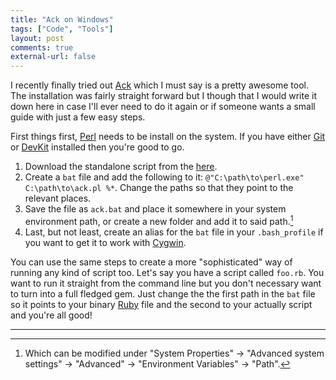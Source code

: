 ```yaml
---
title: "Ack on Windows"
tags: ["Code", "Tools"]
layout: post
comments: true
external-url: false
---
```


I recently finally tried out [Ack](http://betterthangrep.com/) which I must say is a pretty awesome tool. The installation was fairly straight forward but I though that I would write it down here in case I'll ever need to do it again or if someone wants a small guide with just a few easy steps.

First things first, [Perl](http://www.perl.org/) needs to be install on the system. If you have either [Git](http://git-scm.com/) or [DevKit](http://rubyinstaller.org/add-ons/devkit/) installed then you're good to go.

1. Download the standalone script from the [here](http://betterthangrep.com/install/).
2. Create a `bat` file and add the following to it: `@"C:\path\to\perl.exe" C:\path\to\ack.pl %*`. Change the paths so that they point to the relevant places.
3. Save the file as `ack.bat` and place it somewhere in your system environment path, or create a new folder and add it to said path.[^20130221-1]
4. Last, but not least, create an alias for the `bat` file in your `.bash_profile` if you want to get it to work with [Cygwin](http://www.cygwin.com/).

You can use the same steps to create a more "sophisticated" way of running any kind of script too. Let's say you have a script called `foo.rb`. You want to run it straight from the command line but you don't necessary want to turn into a full fledged gem. Just change the the first path in the `bat` file so it points to your binary [Ruby](http://www.ruby-lang.org/) file and the second to your actually script and you're all good!

* * *

[^20130221-1]: Which can be modified under "System Properties" &rarr; "Advanced system settings" &rarr; "Advanced" &rarr; "Environment Variables" &rarr; "Path".

